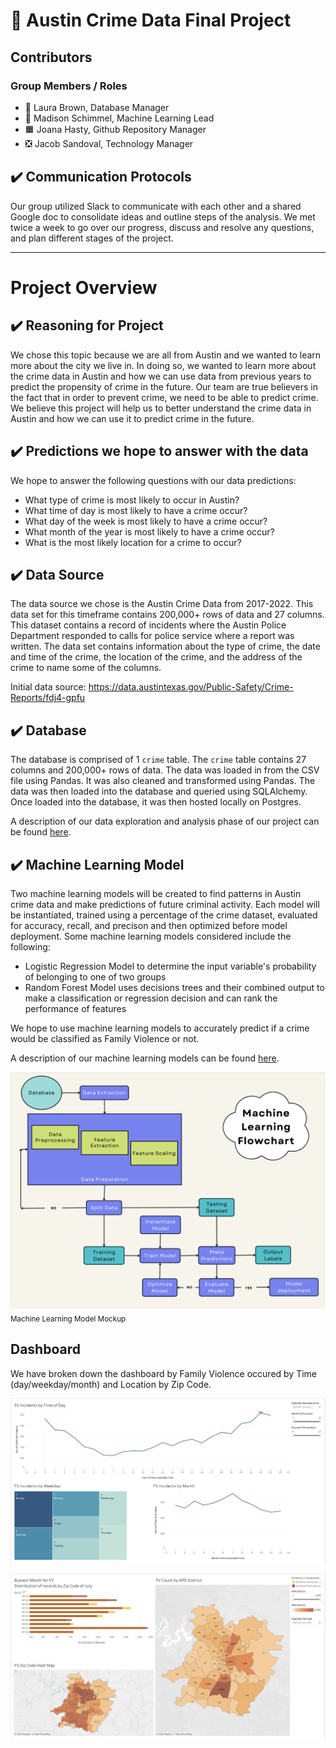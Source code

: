 # :cop: Austin Crime Data Final Project

## Contributors

### Group Members / Roles

- 🔵 Laura Brown, Database Manager
- 🔺 Madison Schimmel, Machine Learning Lead
- 🟧 Joana Hasty, Github Repository Manager
- ❎ Jacob Sandoval, Technology Manager

## ✔️ Communication Protocols

Our group utilized Slack to communicate with each other and a shared Google doc to consolidate ideas and outline steps of the analysis. We met twice a week to go over our progress, discuss and resolve any questions, and plan different stages of the project.

---

# Project Overview

## :heavy_check_mark: Reasoning for Project

We chose this topic because we are all from Austin and we wanted to learn more about the city we live in. In doing so, we wanted to learn more about the crime data in Austin and how we can use data from previous years to predict the propensity of crime in the future. Our team are true believers in the fact that in order to prevent crime, we need to be able to predict crime. We believe this project will help us to better understand the crime data in Austin and how we can use it to predict crime in the future.

## :heavy_check_mark: Predictions we hope to answer with the data

We hope to answer the following questions with our data predictions:

- What type of crime is most likely to occur in Austin?
- What time of day is most likely to have a crime occur?
- What day of the week is most likely to have a crime occur?
- What month of the year is most likely to have a crime occur?
- What is the most likely location for a crime to occur?

## :heavy_check_mark: Data Source

The data source we chose is the Austin Crime Data from 2017-2022. This data set for this timeframe contains 200,000+ rows of data and 27 columns. This dataset contains a record of incidents where the Austin Police Department responded to calls for police service where a report was written. The data set contains information about the type of crime, the date and time of the crime, the location of the crime, and the address of the crime to name some of the columns.  

Initial data source: <https://data.austintexas.gov/Public-Safety/Crime-Reports/fdj4-gpfu>

## :heavy_check_mark: Database

The database is comprised of 1 `crime` table. The `crime` table contains 27 columns and 200,000+ rows of data. The data was loaded in from the CSV file using Pandas. It was also cleaned and transformed using Pandas. The data was then loaded into the database and queried using SQLAlchemy. Once loaded into the database, it was then hosted locally on Postgres.

A description of our data exploration and analysis phase of our project can be found [here](https://github.com/hastyjr/Group_2_Final_project/blob/mschimmy/Data%20Exploration.pdf).

## ✔️ Machine Learning Model

Two machine learning models will be created to find patterns in Austin crime data and make predictions of future criminal activity. Each model will be instantiated, trained using a percentage of the crime dataset, evaluated for accuracy, recall, and precison and then optimized before model deployment. Some machine learning models considered include the following:

- Logistic Regression Model to determine the input variable's probability of belonging to one of two groups
- Random Forest Model uses decisions trees and their combined output to make a classification or regression decision and can rank the performance of features

We hope to use machine learning models to accurately predict if a crime would be classified as Family Violence or not.

A description of our machine learning models can be found [here](https://github.com/hastyjr/Group_2_Final_project/blob/mschimmy/ML_Description.txt).

![Machine Learning Model Mockup](https://github.com/hastyjr/Group_2_Final_project/blob/mschimmy/Resources/Images/machine_learning_flowchart.png)
<sub>Machine Learning Model Mockup</sub>

## Dashboard

We have broken down the dashboard by Family Violence occured by Time (day/weekday/month) and Location by Zip Code. 

![viz-time](https://github.com/hastyjr/Group_2_Final_project/blob/main/Resources/Images/viz_time.png)

![viz-location](https://github.com/hastyjr/Group_2_Final_project/blob/main/Resources/Images/viz_locs.png)